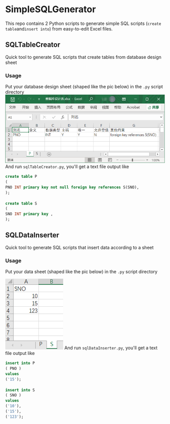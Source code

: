 # SimpleSQLGenerator
 This repo contains 2 Python scripts to generate simple SQL scripts (`create table`and`insert into`) from easy-to-edit Excel files.

## SQLTableCreator
 Quick tool to generate SQL scripts that create tables from database design sheet
### Usage
 Put your database design sheet (shaped like the pic below) in the `.py` script directory
 ![](TableInput.png)
 And run `sqlTableCreator.py`, you'll get a text file output like 
 ```SQL
 create table P
(
PNO INT primary key not null foreign key references S(SNO),
);

create table S
(
SNO INT primary key ,
);
```


## SQLDataInserter
 Quick tool to generate SQL scripts that insert data according to a sheet
### Usage
 Put your data sheet (shaped like the pic below) in the `.py` script directory 

 ![](DataInput.png)
 And run `sqlDataInserter.py`, you'll get a text file output like 
 ```SQL
insert into P
( PNO )
values
('15');

insert into S
( SNO )
values
('10'),
('15'),
('123');
```

